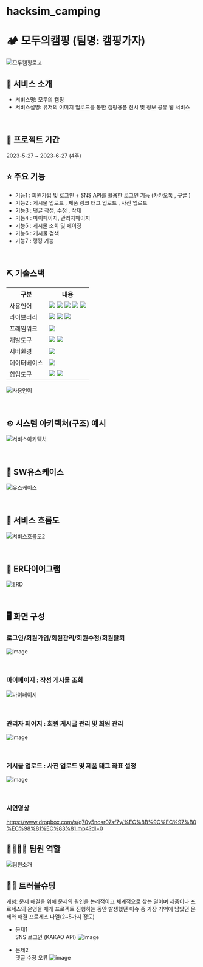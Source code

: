# hacksim_camping

# 🏕 모두의캠핑 (팀명: 캠핑가자)

![모두캠핑로고](https://github.com/2023-SMHRD-SW-Fullstack-1/hacksim_camping/assets/128361686/693e43ae-7872-4b6a-98c6-58bfcd6c3d1f)


## 👀 서비스 소개
* 서비스명:  모두의 캠핑 
* 서비스설명: 유저의 이미지 업로드를 통한 캠핑용품 전시 및 정보 공유 웹 서비스 
<br>

## 📅 프로젝트 기간
2023-5-27 ~ 2023-6-27 (4주)
<br>

## ⭐ 주요 기능

* 기능1 : 회원가입 및 로그인 + SNS API를 활용한 로그인 기능 (카카오톡 , 구글 )
* 기능2 : 게시물 업로드 , 제품 링크 태그 업로드  , 사진 업로드 
* 기능3 : 댓글 작성, 수정 , 삭제 
* 기능4 : 마이페이지, 관리자페이지 
* 기능5 : 게시물 조회 및 페이징
* 기능6 : 게시물 검색
* 기능7 : 랭킹 기능
<br>

## ⛏ 기술스택
<table>
    <tr>
        <th>구분</th>
        <th>내용</th>
    </tr>
    <tr>
        <td>사용언어</td>
        <td>
            <img src="https://img.shields.io/badge/Java-007396?style=for-the-badge&logo=java&logoColor=white"/>
            <img src="https://img.shields.io/badge/HTML5-E34F26?style=for-the-badge&logo=HTML5&logoColor=white"/>
            <img src="https://img.shields.io/badge/CSS3-1572B6?style=for-the-badge&logo=CSS3&logoColor=white"/>
            <img src="https://img.shields.io/badge/JavaScript-F7DF1E?style=for-the-badge&logo=JavaScript&logoColor=white"/>
            <img src="https://img.shields.io/badge/React-61DAFB?style=for-the-badge&logo=React&logoColor=black"/>
        </td>
    </tr>
    <tr>
        <td>라이브러리</td>
        <td>
            <img src="https://img.shields.io/badge/BootStrap-7952B3?style=for-the-badge&logo=BootStrap&logoColor=white"/>
            <img src="https://img.shields.io/badge/React_Router-CA4245?style=for-the-badge&logo=react-router&logoColor=white"/>
            <img src="https://img.shields.io/badge/Axios-007CE2?style=for-the-badge&logo=axios&logoColor=white" />
        </td>
    </tr>
    <tr>
        <td>프레임워크</td>
        <td>
            <img src="https://img.shields.io/badge/Spring Boot-6DB33F?style=for-the-badge&logo=Spring Boot&logoColor=white"/>
        </td>
    </tr>
    <tr>
        <td>개발도구</td>
        <td>
            <img src="https://img.shields.io/badge/Eclipse-2C2255?style=for-the-badge&logo=Eclipse&logoColor=white"/>
            <img src="https://img.shields.io/badge/VSCode-007ACC?style=for-the-badge&logo=VisualStudioCode&logoColor=white"/>
        </td>
    </tr>
    <tr>
        <td>서버환경</td>
        <td>
            <img src="https://img.shields.io/badge/Apache Tomcat-D22128?style=for-the-badge&logo=Apache Tomcat&logoColor=white"/>
        </td>
    </tr>
    <tr>
        <td>데이터베이스</td>
        <td>
            <img src="https://img.shields.io/badge/Oracle 11g-F80000?style=for-the-badge&logo=Oracle&logoColor=white"/>
        </td>
    </tr>
    <tr>
        <td>협업도구</td>
        <td>
            <img src="https://img.shields.io/badge/Git-F05032?style=for-the-badge&logo=Git&logoColor=white"/>
            <img src="https://img.shields.io/badge/GitHub-181717?style=for-the-badge&logo=GitHub&logoColor=white"/>
        </td>
    </tr>
</table>

![사용언어](https://github.com/2023-SMHRD-SW-Fullstack-1/hacksim_camping/assets/128361686/016786e8-1145-4e72-a44d-8046c3cd50a7)


<br>

## ⚙ 시스템 아키텍처(구조) 예시 
![서비스아키텍처](https://github.com/2023-SMHRD-SW-Fullstack-1/hacksim_camping/assets/128361686/91d7d3eb-fcf8-450f-8a2c-756f26ac6b96)

<br>

## 📌 SW유스케이스
![유스케이스](https://github.com/2023-SMHRD-SW-Fullstack-1/hacksim_camping/assets/128361686/b1825d5c-b5fe-4c0e-a84a-37f24c3a1091)

<br>

## 📌 서비스 흐름도
![서비스흐름도2](https://github.com/2023-SMHRD-SW-Fullstack-1/hacksim_camping/assets/128361686/434b5ecd-6d48-4544-9f66-124e7615a026)

<br>

## 📌 ER다이어그램
![ERD](https://github.com/2023-SMHRD-SW-Fullstack-1/hacksim_camping/assets/128361686/a65d44e0-d7d0-48f8-88c9-f9419c90f941)

<br>

## 🖥 화면 구성

### 로그인/회원가입/회원관리/회원수정/회원탈퇴

![image](https://github.com/2023-SMHRD-SW-Fullstack-1/hacksim_camping/assets/128361686/bdf6d239-1675-46aa-b540-d4ecfa6d10d5)

<br>

### 마이페이지 : 작성 게시물 조회
![마이페이지](https://github.com/2023-SMHRD-SW-Fullstack-1/hacksim_camping/assets/128361686/af9ee7b8-c547-4518-8ef0-d0fa06ae7ca2)

<br>

### 관리자 페이지 : 회원 게시글 관리 및 회원 관리
![image](https://github.com/2023-SMHRD-SW-Fullstack-1/hacksim_camping/assets/128361686/1f1f81ac-0c70-47d4-a311-1e7ef7bd24ed)

<br>

### 게시물 업로드 : 사진 업로드 및 제품 태그 좌표 설정 
![image](https://github.com/2023-SMHRD-SW-Fullstack-1/hacksim_camping/assets/128361686/6ed01ce0-7a47-4e6f-9c9c-46d510b4624a)


<br>

### 시연영상
https://www.dropbox.com/s/g70y5nosr07sf7y/%EC%8B%9C%EC%97%B0%EC%98%81%EC%83%81.mp4?dl=0
<br>

## 👨‍👩‍👦‍👦 팀원 역할
![팀원소개](https://github.com/2023-SMHRD-SW-Fullstack-1/hacksim_camping/assets/128361686/57e418bb-eca9-4ef3-9851-bdb87487e53a)

## 🤾‍♂️ 트러블슈팅
개념: 문제 해결을 위해 문제의 원인을 논리적이고 체계적으로 찾는 일이며 제품이나 프로세스의 운영을 재개
프로젝트 진행하는 동안 발생했던 이슈 중 가장 기억에 남았던 문제와 해결 프로세스 나열(2~5가지 정도)
  
* 문제1<br>
SNS 로그인 (KAKAO API) 
![image](https://github.com/2023-SMHRD-SW-Fullstack-1/hacksim_camping/assets/128361686/e74a2dd7-a4c6-44d7-9b86-0c7f05c2db60)

 
* 문제2<br>
댓글 수정 오류
![image](https://github.com/2023-SMHRD-SW-Fullstack-1/hacksim_camping/assets/128361686/46b0fc24-52c2-40b0-b5a3-e7666d94600a)



